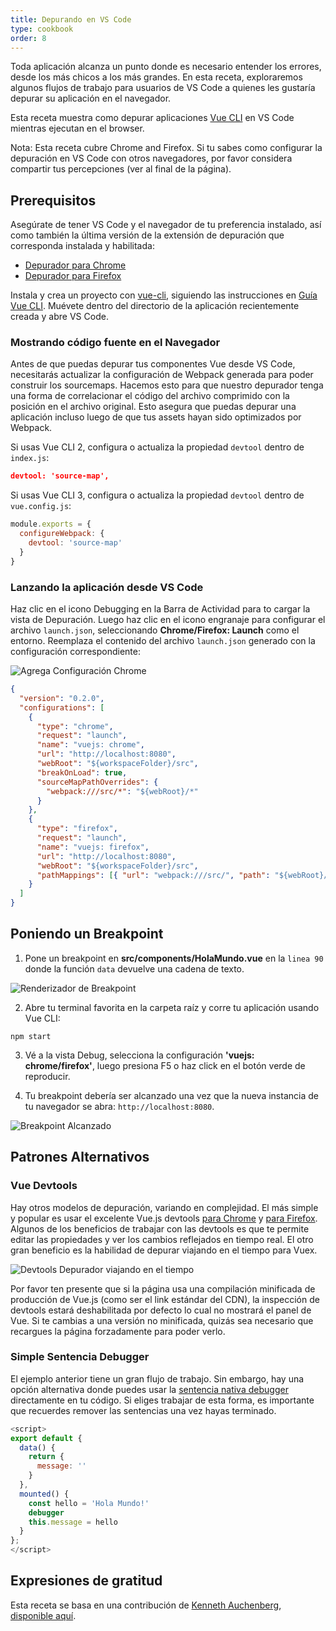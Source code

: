 ```yaml
---
title: Depurando en VS Code
type: cookbook
order: 8
---
```


Toda aplicación alcanza un punto donde es necesario entender los errores, desde
los más chicos a los más grandes. En esta receta, exploraremos algunos flujos de
trabajo para usuarios de VS Code a quienes les gustaría depurar su aplicación
en el navegador.

Esta receta muestra como depurar aplicaciones [Vue CLI](https://github.com/vuejs/vue-cli)
en VS Code mientras ejecutan en el browser.

<p class="tip">
  Nota: Esta receta cubre Chrome and Firefox. Si tu sabes como
  configurar la depuración en VS Code con otros navegadores, por favor
  considera compartir tus percepciones (ver al final de la página).
</p>

## Prerequisitos

Asegúrate de tener VS Code y el navegador de tu preferencia instalado,
así como también la última versión de la extensión de depuración que corresponda instalada y habilitada:

* [Depurador para Chrome](https://marketplace.visualstudio.com/items?itemName=msjsdiag.debugger-for-chrome)
* [Depurador para Firefox](https://marketplace.visualstudio.com/items?itemName=hbenl.vscode-firefox-debug)

Instala y crea un proyecto con [vue-cli](https://github.com/vuejs/vue-cli), siguiendo las instrucciones en [Guía Vue CLI](https://cli.vuejs.org/).
Muévete dentro del directorio de la aplicación recientemente creada y abre VS Code.

### Mostrando código fuente en el Navegador

Antes de que puedas depurar tus componentes Vue desde VS Code, necesitarás
actualizar la configuración de Webpack generada para poder construir los
sourcemaps. Hacemos esto para que nuestro depurador tenga una forma de
correlacionar el código del archivo comprimido con la posición en el archivo
original. Esto asegura que puedas depurar una aplicación incluso luego de
que tus assets hayan sido optimizados por Webpack.

Si usas Vue CLI 2, configura o actualiza la propiedad `devtool` dentro de
`index.js`:

```json
devtool: 'source-map',
```

Si usas Vue CLI 3, configura o actualiza la propiedad `devtool` dentro de
`vue.config.js`:

```js
module.exports = {
  configureWebpack: {
    devtool: 'source-map'
  }
}
```

### Lanzando la aplicación desde VS Code

Haz clic en el icono Debugging en la Barra de Actividad para to cargar la vista
de Depuración. Luego haz clic en el icono engranaje para configurar el archivo
`launch.json`, seleccionando **Chrome/Firefox: Launch** como el entorno. Reemplaza
el contenido del archivo `launch.json` generado con la configuración correspondiente:

![Agrega Configuración Chrome](/images/config_add.png)

```json
{
  "version": "0.2.0",
  "configurations": [
    {
      "type": "chrome",
      "request": "launch",
      "name": "vuejs: chrome",
      "url": "http://localhost:8080",
      "webRoot": "${workspaceFolder}/src",
      "breakOnLoad": true,
      "sourceMapPathOverrides": {
        "webpack:///src/*": "${webRoot}/*"
      }
    },
    {
      "type": "firefox",
      "request": "launch",
      "name": "vuejs: firefox",
      "url": "http://localhost:8080",
      "webRoot": "${workspaceFolder}/src",
      "pathMappings": [{ "url": "webpack:///src/", "path": "${webRoot}/" }]
    }
  ]
}
```

## Poniendo un Breakpoint

1. Pone un breakpoint en **src/components/HolaMundo.vue** en la `linea 90` donde
la función `data` devuelve una cadena de texto.

  ![Renderizador de Breakpoint](/images/breakpoint_set.png)

2. Abre tu terminal favorita en la carpeta raíz
y corre tu aplicación usando Vue CLI:

  ```
  npm start
  ```

3. Vé a la vista Debug, selecciona la configuración **'vuejs: chrome/firefox'**,
luego presiona F5 o haz click en el botón verde de reproducir.

4. Tu breakpoint debería ser alcanzado una vez que la nueva instancia de tu navegador
se abra: `http://localhost:8080`.

  ![Breakpoint Alcanzado](/images/breakpoint_hit.png)

## Patrones Alternativos

### Vue Devtools

Hay otros modelos de depuración, variando en complejidad. El más simple y popular
es usar el excelente Vue.js devtools [para Chrome](https://chrome.google.com/webstore/detail/vuejs-devtools/nhdogjmejiglipccpnnnanhbledajbpd) y [para Firefox](https://addons.mozilla.org/en-US/firefox/addon/vue-js-devtools/).
Algunos de los beneficios de trabajar con las devtools es que te permite editar
las propiedades y ver los cambios reflejados en tiempo real. El otro gran
beneficio es la habilidad de depurar viajando en el tiempo para Vuex.

![Devtools Depurador viajando en el tiempo](/images/devtools-timetravel.gif)

<p class="tip">
  Por favor ten presente que si la página usa una compilación minificada de producción
  de Vue.js (como ser el link estándar del CDN), la inspección de devtools estará
  deshabilitada por defecto lo cual no mostrará el panel de Vue. Si te cambias a
  una versión no minificada, quizás sea necesario que recargues la página forzadamente
  para poder verlo.
</p>

### Simple Sentencia Debugger

El ejemplo anterior tiene un gran flujo de trabajo. Sin embargo, hay una
opción alternativa donde puedes usar la [sentencia nativa debugger](https://developer.mozilla.org/en-US/docs/Web/JavaScript/Reference/Statements/debugger)
directamente en tu código. Si eliges trabajar de esta forma, es importante que
recuerdes remover las sentencias una vez hayas terminado.

```js
<script>
export default {
  data() {
    return {
      message: ''
    }
  },
  mounted() {
    const hello = 'Hola Mundo!'
    debugger
    this.message = hello
  }
};
</script>
```

## Expresiones de gratitud

Esta receta se basa en una contribución de [Kenneth Auchenberg](https://twitter.com/auchenberg), [disponible aquí](https://github.com/Microsoft/VSCode-recipes/tree/master/vuejs-cli).
